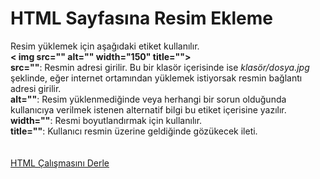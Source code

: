 <h1>HTML Sayfasına Resim Ekleme</h1>
Resim yüklemek için aşağıdaki etiket kullanılır.<br>
<b>< img src="" alt="" width="150" title=""></b><br>
<b>src=""</b>: Resmin adresi girilir. Bu bir klasör içerisinde ise <i>klasör/dosya.jpg</i> şeklinde, eğer internet ortamından yüklemek istiyorsak resmin bağlantı adresi girilir.<br>
<b>alt=""</b>: Resim yüklenmediğinde veya herhangi bir sorun olduğunda kullanıcıya verilmek istenen alternatif bilgi bu etiket içerisine yazılır.<br>
<b>width=""</b>: Resmi boyutlandırmak için kullanılır.<br>
<b>title=""</b>: Kullanıcı resmin üzerine geldiğinde gözükecek ileti.
<br><br><br><a href="https://codepen.io/pen/">HTML Çalışmasını Derle</a>
